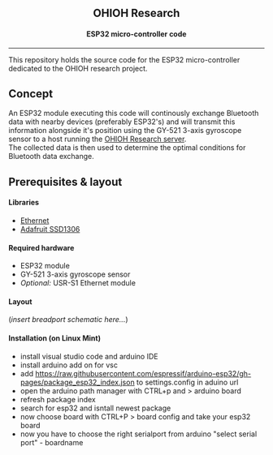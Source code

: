 <div align="center">
    <h2>OHIOH Research</h2>
    <h4>ESP32 micro-controller code</h4>
    <hr>
</div>

This repository holds the source code for the ESP32 micro-controller dedicated to the OHIOH research project.

## Concept
An ESP32 module executing this code will continously exchange Bluetooth data with nearby devices (preferably ESP32's) and will transmit this information alongside it's position using the GY-521 3-axis gyroscope sensor to a host running the [OHIOH Research server](https://github.com/ohioh/ohioh-research-server).\
The collected data is then used to determine the optimal conditions for Bluetooth data exchange.

## Prerequisites & layout
#### Libraries
- [Ethernet](https://github.com/arduino-libraries/Ethernet)
- [Adafruit SSD1306](https://github.com/adafruit/Adafruit_SSD1306)

#### Required hardware
- ESP32 module
- GY-521 3-axis gyroscope sensor
- *Optional:* USR-S1 Ethernet module

#### Layout
(*insert breadport schematic here...*)


#### Installation (on Linux Mint)
- install visual  studio code and arduino IDE
- install arduino add on for vsc
- add https://raw.githubusercontent.com/espressif/arduino-esp32/gh-pages/package_esp32_index.json to settings.config in aduino url
- open the arduino path manager with CTRL+p and > arduino board
- refresh package index 
- search for esp32 and isntall newest package
- now choose board with CTRL+P > board config and take your esp32 board
- now you have to choose the right serialport from arduino "select serial port" - boardname 


